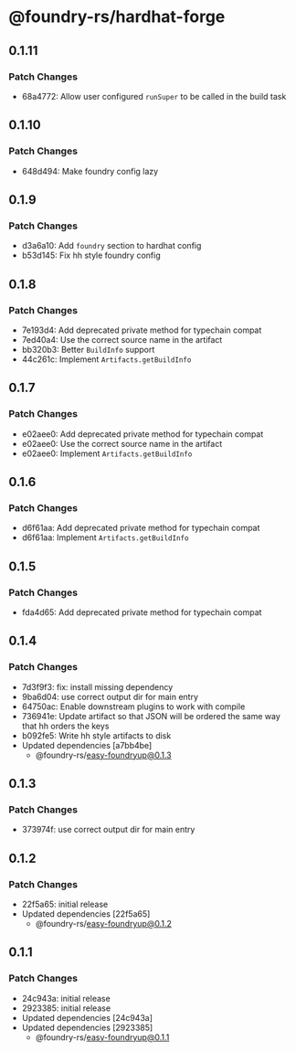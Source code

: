 # @foundry-rs/hardhat-forge

## 0.1.11

### Patch Changes

- 68a4772: Allow user configured `runSuper` to be called in the build task

## 0.1.10

### Patch Changes

- 648d494: Make foundry config lazy

## 0.1.9

### Patch Changes

- d3a6a10: Add `foundry` section to hardhat config
- b53d145: Fix hh style foundry config

## 0.1.8

### Patch Changes

- 7e193d4: Add deprecated private method for typechain compat
- 7ed40a4: Use the correct source name in the artifact
- bb320b3: Better `BuildInfo` support
- 44c261c: Implement `Artifacts.getBuildInfo`

## 0.1.7

### Patch Changes

- e02aee0: Add deprecated private method for typechain compat
- e02aee0: Use the correct source name in the artifact
- e02aee0: Implement `Artifacts.getBuildInfo`

## 0.1.6

### Patch Changes

- d6f61aa: Add deprecated private method for typechain compat
- d6f61aa: Implement `Artifacts.getBuildInfo`

## 0.1.5

### Patch Changes

- fda4d65: Add deprecated private method for typechain compat

## 0.1.4

### Patch Changes

- 7d3f9f3: fix: install missing dependency
- 9ba6d04: use correct output dir for main entry
- 64750ac: Enable downstream plugins to work with compile
- 736941e: Update artifact so that JSON will be ordered the same way that hh orders the keys
- b092fe5: Write hh style artifacts to disk
- Updated dependencies [a7bb4be]
  - @foundry-rs/easy-foundryup@0.1.3

## 0.1.3

### Patch Changes

- 373974f: use correct output dir for main entry

## 0.1.2

### Patch Changes

- 22f5a65: initial release
- Updated dependencies [22f5a65]
  - @foundry-rs/easy-foundryup@0.1.2

## 0.1.1

### Patch Changes

- 24c943a: initial release
- 2923385: initial release
- Updated dependencies [24c943a]
- Updated dependencies [2923385]
  - @foundry-rs/easy-foundryup@0.1.1
